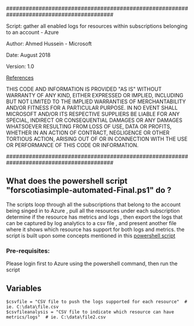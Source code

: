 #########################################################################################

Script: gather all enabled logs for resources within subscriptions belonging to an account - Azure

Author: Ahmed Hussein - Microsoft

Date: August 2018

Version: 1.0

[References](https://www.powershellgallery.com/packages/Enable-AzureRMDiagnostics/2.52/DisplayScript)

THIS CODE AND INFORMATION IS PROVIDED "AS IS" WITHOUT WARRANTY OF ANY KIND, EITHER EXPRESSED OR IMPLIED, INCLUDING BUT NOT LIMITED TO THE IMPLIED WARRANTIES OF MERCHANTABILITY AND/OR FITNESS FOR A PARTICULAR PURPOSE.
IN NO EVENT SHALL MICROSOFT AND/OR ITS RESPECTIVE SUPPLIERS BE LIABLE FOR ANY SPECIAL, INDIRECT OR CONSEQUENTIAL DAMAGES OR ANY DAMAGES WHATSOEVER RESULTING FROM LOSS OF USE, DATA OR PROFITS, WHETHER IN AN ACTION OF CONTRACT, NEGLIGENCE OR OTHER TORTIOUS ACTION, ARISING OUT OF OR IN CONNECTION WITH THE USE OR PERFORMANCE OF THIS CODE OR INFORMATION.

#########################################################################################

## What does the powershell script "forscotiasimple-automated-Final.ps1" do ?

The scripts loop through all the subscriptions that belong to the account being singed in to Azure , pull all the resources under each subscription 
determine if the resource has metrics and logs , then export the logs that can be captured by log analytics to a csv file , and present another file
where it shows which resource has support for both logs and metrics. the script is built upon some concepts mentioned in this [powershell script](https://www.powershellgallery.com/packages/Enable-AzureRMDiagnostics/2.52/DisplayScript) 

### Pre-requisites:

Please login first to Azure using the powershell command, then run the script

## Variables

```
$csvfile = "CSV file to push the logs supported for each resource"  # ie. C:\data\file.csv
$csvfileanalysis = "CSV file to indicate which resource can have metrics/logs"  # ie. C:\data\file2.csv

```




